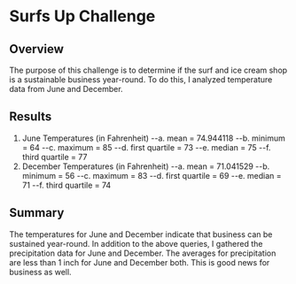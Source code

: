 # Surfs Up Challenge
## Overview
The purpose of this challenge is to determine if the surf and ice cream shop is a sustainable business year-round.  To do this, I analyzed temperature data from June and December.
## Results
1. June Temperatures (in Fahrenheit)
  --a. mean = 74.944118
  --b. minimum = 64
  --c. maximum = 85
  --d. first quartile = 73
  --e. median = 75
  --f. third quartile = 77
3. December Temperatures (in Fahrenheit)
  --a. mean = 71.041529
  --b. minimum = 56
  --c. maximum = 83
  --d. first quartile = 69
  --e. median = 71
  --f. third quartile = 74
## Summary
The temperatures for June and December indicate that business can be sustained year-round.  In addition to the above queries, I gathered the precipitation data for June and December.  The averages for precipitation are less than 1 inch for June and December both.  This is good news for business as well.
